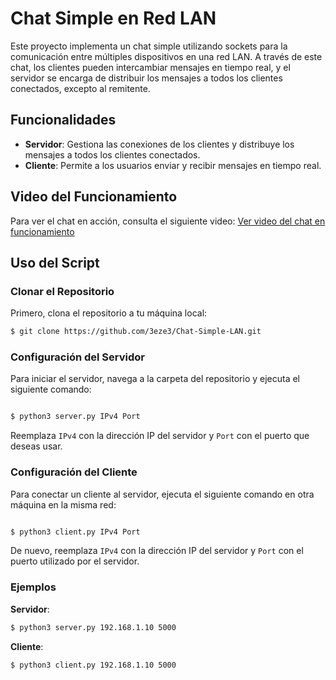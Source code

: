 # Chat Simple en Red LAN

Este proyecto implementa un chat simple utilizando sockets para la comunicación entre múltiples dispositivos en una red LAN. A través de este chat, los clientes pueden intercambiar mensajes en tiempo real, y el servidor se encarga de distribuir los mensajes a todos los clientes conectados, excepto al remitente.

## Funcionalidades

- **Servidor**: Gestiona las conexiones de los clientes y distribuye los mensajes a todos los clientes conectados.
- **Cliente**: Permite a los usuarios enviar y recibir mensajes en tiempo real.

## Video del Funcionamiento

Para ver el chat en acción, consulta el siguiente video:
[Ver video del chat en funcionamiento](URL_DEL_VIDEO)

## Uso del Script

### Clonar el Repositorio

Primero, clona el repositorio a tu máquina local:

```bash
$ git clone https://github.com/3eze3/Chat-Simple-LAN.git

```

### Configuración del Servidor

Para iniciar el servidor, navega a la carpeta del repositorio y ejecuta el siguiente comando:

```bash

$ python3 server.py IPv4 Port

```

Reemplaza `IPv4` con la dirección IP del servidor y `Port` con el puerto que deseas usar.

### Configuración del Cliente

Para conectar un cliente al servidor, ejecuta el siguiente comando en otra máquina en la misma red:

```bash

$ python3 client.py IPv4 Port

```

De nuevo, reemplaza `IPv4` con la dirección IP del servidor y `Port` con el puerto utilizado por el servidor.

### Ejemplos

**Servidor**:

```bash
$ python3 server.py 192.168.1.10 5000

```

**Cliente**:

```bash
$ python3 client.py 192.168.1.10 5000

```
